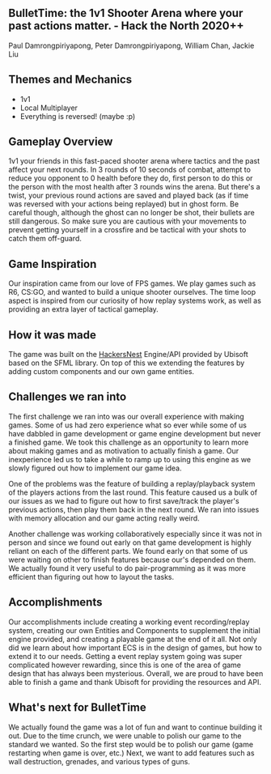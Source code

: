 ## BulletTime: the 1v1 Shooter Arena where your past actions matter. - Hack the North 2020++
Paul Damrongpiriyapong, Peter Damrongpiriyapong, William Chan, Jackie Liu

## Themes and Mechanics
 - 1v1
 - Local Multiplayer
 - Everything is reversed! (maybe :p)

## Gameplay Overview
1v1 your friends in this fast-paced shooter arena where tactics and the past affect your next rounds. In 3 rounds of 10 seconds of combat, attempt to reduce you opponent to 0 health before they do, first person to do this or the person with the most health after 3 rounds wins the arena. But there's a twist, your previous round actions are saved and played back (as if time was reversed with your actions being replayed) but in ghost form. Be careful though, although the ghost can no longer be shot, their bullets are still dangerous. So make sure you are cautious with your movements to prevent getting yourself in a crossfire and be tactical with your shots to catch them off-guard.

## Game Inspiration
Our inspiration came from our love of FPS games. We play games such as R6, CS:GO, and wanted to build a unique shooter ourselves. The time loop aspect is inspired from our curiosity of how replay systems work, as well as providing an extra layer of tactical gameplay.

## How it was made
The game was built on the [HackersNest](https://github.com/UbisoftToronto/HackersNest) Engine/API provided by Ubisoft based on the SFML library.  On top of this we extending the features by adding custom components and our own game entities. 

## Challenges we ran into
The first challenge we ran into was our overall experience with making games. Some of us had zero experience what so ever while some of us have dabbled in game development or game engine development but never a finished game. We took this challenge as an opportunity to learn more about making games and as motivation to actually finish a game. Our inexperience led us to take a while to ramp up to using this engine as we slowly figured out how to implement our game idea.

One of the problems was the feature of building a replay/playback system of the players actions from the last round. This feature caused us a bulk of our issues as we had to figure out how to first save/track the player's previous actions, then play them back in the next round. We ran into issues with memory allocation and our game acting really weird.

Another challenge was working collaboratively especially since it was not in person and since we found out early on that game development is highly reliant on each of the different parts. We found early on that some of us were waiting on other to finish features because our's depended on them. We actually found it very useful to do pair-programming as it was more efficient than figuring out how to layout the tasks.

## Accomplishments
Our accomplishments include creating a working event recording/replay system, creating our own Entities and Components to supplement the initial engine provided, and creating a playable game at the end of it all. Not only did we learn about how important ECS is in the design of games, but how to extend it to our needs. Getting a event replay system going was super complicated however rewarding, since this is one of the area of game design that has always been mysterious. Overall, we are proud to have been able to finish a game and thank Ubisoft for providing the resources and API. 

## What's next for BulletTime
We actually found the game was a lot of fun and want to continue building it out. Due to the time crunch, we were unable to polish our game to the standard we wanted. So the first step would be to polish our game (game restarting when game is over, etc.) Next, we want to add features such as wall destruction, grenades, and various types of guns. 

